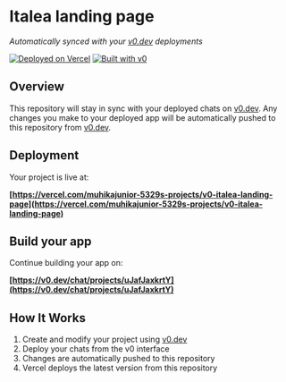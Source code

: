 # Italea landing page

*Automatically synced with your [v0.dev](https://v0.dev) deployments*

[![Deployed on Vercel](https://img.shields.io/badge/Deployed%20on-Vercel-black?style=for-the-badge&logo=vercel)](https://vercel.com/muhikajunior-5329s-projects/v0-italea-landing-page)
[![Built with v0](https://img.shields.io/badge/Built%20with-v0.dev-black?style=for-the-badge)](https://v0.dev/chat/projects/uJafJaxkrtY)

## Overview

This repository will stay in sync with your deployed chats on [v0.dev](https://v0.dev).
Any changes you make to your deployed app will be automatically pushed to this repository from [v0.dev](https://v0.dev).

## Deployment

Your project is live at:

**[https://vercel.com/muhikajunior-5329s-projects/v0-italea-landing-page](https://vercel.com/muhikajunior-5329s-projects/v0-italea-landing-page)**

## Build your app

Continue building your app on:

**[https://v0.dev/chat/projects/uJafJaxkrtY](https://v0.dev/chat/projects/uJafJaxkrtY)**

## How It Works

1. Create and modify your project using [v0.dev](https://v0.dev)
2. Deploy your chats from the v0 interface
3. Changes are automatically pushed to this repository
4. Vercel deploys the latest version from this repository